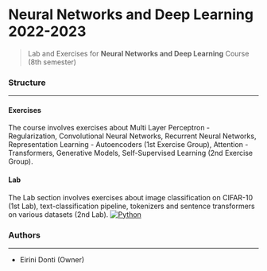 # Neural Networks and Deep Learning 2022-2023
> Lab and Exercises for **Neural Networks and Deep Learning** Course (8th semester)

### Structure
---
#### Exercises

The course involves exercises about Multi Layer Perceptron - Regularization, Convolutional Neural Networks, Recurrent Neural Networks, Representation Learning - Autoencoders (1st Exercise Group), Attention - Transformers, Generative Models, Self-Supervised Learning (2nd Exercise Group).
    
#### Lab

The Lab section involves exercises about image classification on CIFAR-10 (1st Lab), text-classification pipeline, tokenizers and sentence transformers on various datasets (2nd Lab). [![Python](https://img.shields.io/badge/-Python-3776AB?logo=python&logoColor=white)](https://www.python.org/)

### Authors
---

- Eirini Donti (Owner)

<!-- ### License
--- -->
